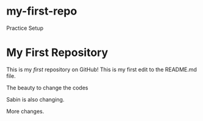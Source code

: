 # my-first-repo
Practice Setup
# My First Repository

This is my *first* repository on GitHub!
This is my first edit to the README.md file.



The beauty to change the codes

Sabin is also changing. 

More changes.
